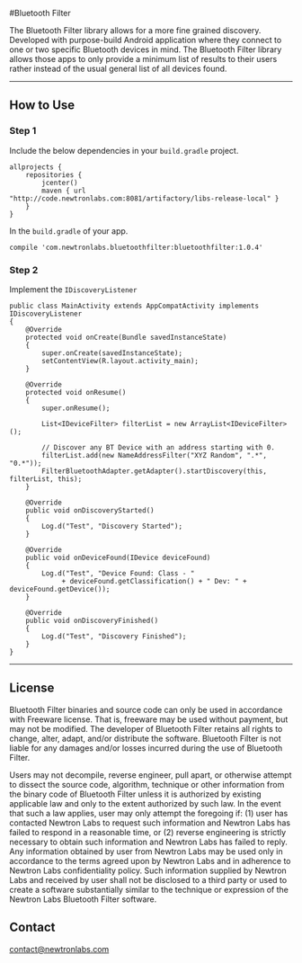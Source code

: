 #Bluetooth Filter

The Bluetooth Filter library allows for a more fine grained discovery. Developed with purpose-build Android application where they connect to one or two specific Bluetooth devices in mind. The Bluetooth Filter library allows those apps to only provide a minimum list of results to their users rather instead of the usual general list of all devices found. 

---

## How to Use 

### Step 1

Include the below dependencies in your `build.gradle` project.

```
allprojects {
    repositories {
        jcenter()
        maven { url "http://code.newtronlabs.com:8081/artifactory/libs-release-local" }
    }
}
```

In the `build.gradle` of your app.

```
compile 'com.newtronlabs.bluetoothfilter:bluetoothfilter:1.0.4'
```


### Step 2

Implement the `IDiscoveryListener`

```
public class MainActivity extends AppCompatActivity implements IDiscoveryListener
{
    @Override
    protected void onCreate(Bundle savedInstanceState)
    {
        super.onCreate(savedInstanceState);
        setContentView(R.layout.activity_main);
    }

    @Override
    protected void onResume()
    {
        super.onResume();

        List<IDeviceFilter> filterList = new ArrayList<IDeviceFilter>();
        
        // Discover any BT Device with an address starting with 0.
        filterList.add(new NameAddressFilter("XYZ Random", ".*", "0.*"));
        FilterBluetoothAdapter.getAdapter().startDiscovery(this, filterList, this);
    }

    @Override
    public void onDiscoveryStarted()
    {
        Log.d("Test", "Discovery Started");
    }

    @Override
    public void onDeviceFound(IDevice deviceFound)
    {
        Log.d("Test", "Device Found: Class - " 
             + deviceFound.getClassification() + " Dev: " + deviceFound.getDevice());
    }

    @Override
    public void onDiscoveryFinished()
    {
        Log.d("Test", "Discovery Finished");
    }
}
```

---

## License

Bluetooth Filter binaries and source code can only be used in accordance with Freeware license. That is, freeware may be used without payment, but may not be modified. The developer of Bluetooth Filter retains all rights to change, alter, adapt, and/or distribute the software. Bluetooth Filter is not liable for any damages and/or losses incurred during the use of Bluetooth Filter.

Users may not decompile, reverse engineer, pull apart, or otherwise attempt to dissect the source code, algorithm, technique or other information from the binary code of Bluetooth Filter unless it is authorized by existing applicable law and only to the extent authorized by such law. In the event that such a law applies, user may only attempt the foregoing if: (1) user has contacted Newtron Labs to request such information and Newtron Labs has failed to respond in a reasonable time, or (2) reverse engineering is strictly necessary to obtain such information and Newtron Labs has failed to reply. Any information obtained by user from Newtron Labs may be used only in accordance to the terms agreed upon by Newtron Labs and in adherence to Newtron Labs confidentiality policy. Such information supplied by Newtron Labs and received by user shall not be disclosed to a third party or used to create a software substantially similar to the technique or expression of the Newtron Labs Bluetooth Filter software.


## Contact

contact@newtronlabs.com


